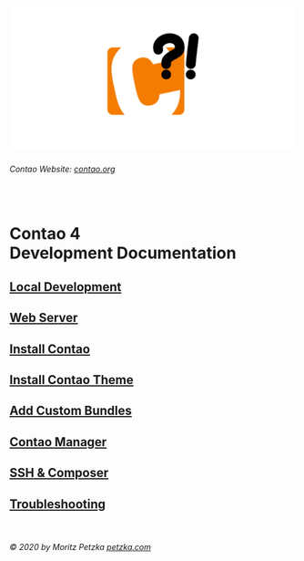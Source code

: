 ![GitHub Logo](./repo/img/logo.png)

###### Contao Website: [contao.org](https://contao.org)

<br>

# Contao 4 <br> Development Documentation

## [Local Development](./Docs/local_development/README.md)

## [Web Server](./Docs/server_settings/README.md)

## [Install Contao](./Docs/contao_installation/README.md)

## [Install Contao Theme](./Docs/theme_installation/README.md)

## [Add Custom Bundles](./Docs/bundle_installation/README.md)

## [Contao Manager](./Docs/contao_manager/README.md)

## [SSH & Composer](./Docs/ssh_composer/README.md)

## [Troubleshooting](./Docs/troubleshooting/README.md)

<br>

######  © 2020 by Moritz Petzka [petzka.com](https://petzka.com) 
